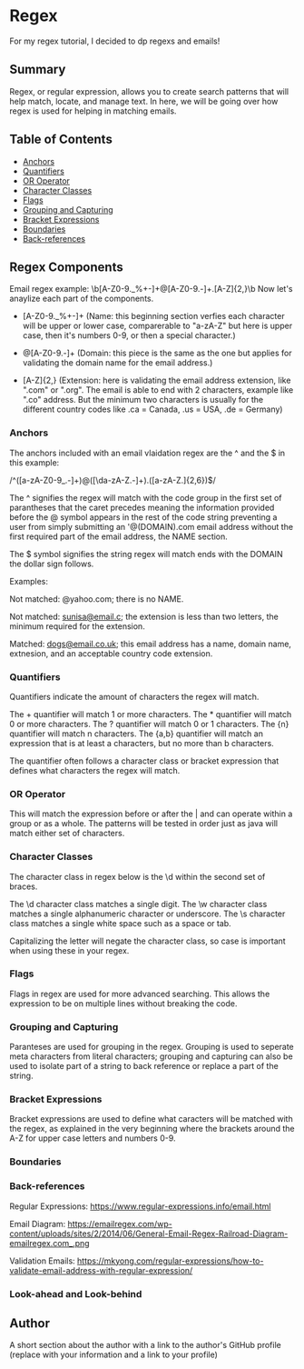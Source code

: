 # Regex 
For my regex tutorial, I decided to dp regexs and emails!

## Summary

Regex, or regular expression, allows you to create search patterns that will help match, locate, and manage text. In here, we will be going over how regex is used for helping in matching emails.

## Table of Contents

- [Anchors](#anchors)
- [Quantifiers](#quantifiers)
- [OR Operator](#or-operator)
- [Character Classes](#character-classes)
- [Flags](#flags)
- [Grouping and Capturing](#grouping-and-capturing)
- [Bracket Expressions](#bracket-expressions)
- [Boundaries](#boundaries)
- [Back-references](#back-references)

## Regex Components
Email regex example: \b[A-Z0-9._%+-]+@[A-Z0-9.-]+\.[A-Z]{2,}\b
Now let's anaylize each part of the components.

- [A-Z0-9._%+-]+ (Name: this beginning section verfies each character will be upper or lower case, comparerable to "a-zA-Z" but here is upper case, then it's numbers 0-9, or then a special character.)

- @[A-Z0-9.-]+ (Domain: this piece is the same as the one but applies for validating the domain name for the email address.)

- [A-Z]{2,} (Extension: here is validating the email address extension, like ".com" or ".org". The email is able to end with 2 characters, example like ".co" address. But the minimum two characters is usually for the different country codes like .ca = Canada, .us = USA, .de = Germany)

### Anchors
The anchors included with an email vlaidation regex are the ^ and the $ in this example:

/^([a-zA-Z0-9_.-]+)@([\da-zA-Z.-]+).([a-zA-Z.]{2,6})$/

The ^ signifies the regex will match with the code group in the first set of parantheses that the caret precedes meaning the information provided before the @ symbol appears in the rest of the code string preventing a user from simply submitting an '@(DOMAIN).com email address without the first required part of the email address, the NAME section.

The $ symbol signifies the string regex will match ends with the DOMAIN the dollar sign follows.

Examples:

Not matched: @yahoo.com; there is no NAME.

Not matched: sunisa@email.c; the extension is less than two letters, the minimum required for the extension.

Matched: dogs@email.co.uk; this email address has a name, domain name, extnesion, and an acceptable country code extension.

### Quantifiers
Quantifiers indicate the amount of characters the regex will match.

The + quantifier will match 1 or more characters. The * quantifier will match 0 or more characters. The ? quantifier will match 0 or 1 characters. The {n} quantifier will match n characters. The {a,b} quantifier will match an expression that is at least a characters, but no more than b characters.

The quantifier often follows a character class or bracket expression that defines what characters the regex will match.

### OR Operator
This will match the expression before or after the | and can operate within a group or as a whole. The patterns will be tested in order just as java will match either set of characters.

### Character Classes
The character class in regex below is the \d within the second set of braces.

The \d character class matches a single digit. The \w character class matches a single alphanumeric character or underscore. The \s character class matches a single white space such as a space or tab.

Capitalizing the letter will negate the character class, so case is important when using these in your regex. 

### Flags
Flags in regex are used for more advanced searching. This allows the expression to be on multiple lines without breaking the code.

### Grouping and Capturing
Paranteses are used for grouping in the regex. Grouping is used to seperate meta characters from literal characters; grouping and capturing can also be used to isolate part of a string to back reference or replace a part of the string.

### Bracket Expressions
Bracket expressions are used to define what caracters will be matched with the regex, as explained in the very beginning where the brackets around the A-Z for upper case letters and numbers 0-9.

### Boundaries

### Back-references
Regular Expressions: https://www.regular-expressions.info/email.html

Email Diagram: https://emailregex.com/wp-content/uploads/sites/2/2014/06/General-Email-Regex-Railroad-Diagram-emailregex.com_.png

Validation Emails: https://mkyong.com/regular-expressions/how-to-validate-email-address-with-regular-expression/


### Look-ahead and Look-behind

## Author

A short section about the author with a link to the author's GitHub profile (replace with your information and a link to your profile)